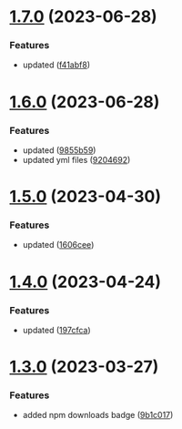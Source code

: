 # [1.7.0](https://github.com/manthanank/learn-javascript/compare/v1.6.0...v1.7.0) (2023-06-28)


### Features

* updated ([f41abf8](https://github.com/manthanank/learn-javascript/commit/f41abf8d76e3ba3bafa6590747363e645d17afdf))



# [1.6.0](https://github.com/manthanank/learn-javascript/compare/v1.5.0...v1.6.0) (2023-06-28)


### Features

* updated ([9855b59](https://github.com/manthanank/learn-javascript/commit/9855b590531cf0a350a57042f1559130e314ffc9))
* updated yml files ([9204692](https://github.com/manthanank/learn-javascript/commit/920469240e77579b4856e1ae221caf0ceb4dc5c5))



# [1.5.0](https://github.com/manthanank/learn-javascript/compare/v1.4.0...v1.5.0) (2023-04-30)


### Features

* updated ([1606cee](https://github.com/manthanank/learn-javascript/commit/1606ceec7a96a5054a66c3054dc533b0fff1712e))



# [1.4.0](https://github.com/manthanank/learn-javascript/compare/v1.3.0...v1.4.0) (2023-04-24)


### Features

* updated ([197cfca](https://github.com/manthanank/learn-javascript/commit/197cfca44056e824c76c76d8a96e440ddd603c81))



# [1.3.0](https://github.com/manthanank/learn-javascript/compare/v1.2.0...v1.3.0) (2023-03-27)


### Features

*  added npm downloads badge ([9b1c017](https://github.com/manthanank/learn-javascript/commit/9b1c01726ddf1c03606fc16bd9f1dbecf015a049))



